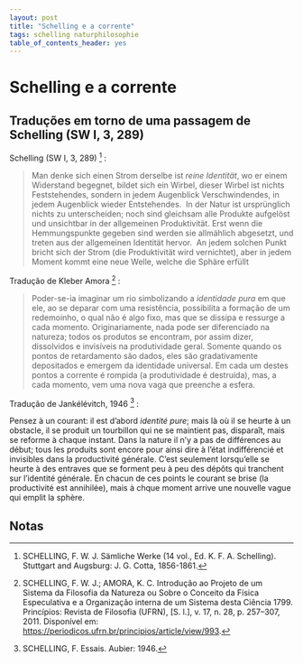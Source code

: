 ```yaml
---
layout: post
title: "Schelling e a corrente"
tags: schelling naturphilosophie
table_of_contents_header: yes
---
```


# Schelling e a corrente

## Traduções em torno de uma passagem de Schelling (SW I, 3, 289)

Schelling (SW I, 3, 289) [^1]  :

> Man denke sich einen Strom derselbe ist *reine Identität*, wo er einem Widerstand begegnet, bildet sich ein Wirbel, dieser Wirbel ist nichts Feststehendes, sondern in jedem Augenblick Verschwindendes, in jedem Augenblick wieder
Entstehendes. ­ In der Natur ist ursprünglich nichts zu unterscheiden; noch sind gleichsam alle Produkte aufgelöst und unsichtbar in der allgemeinen Produktivität. Erst wenn die Hemmungspunkte gegeben sind werden sie allmählich abgesetzt, und treten aus der allgemeinen Identität hervor. ­ An jedem solchen Punkt bricht sich der Strom (die Produktivität wird vernichtet), aber in jedem Moment kommt eine neue Welle, welche die Sphäre erfüllt

Tradução de Kleber Amora [^2] :

> Poder-se-ia imaginar um rio simbolizando a *identidade pura* em que ele, ao se deparar com uma resistência, possibilita a formação de um redemoinho, o qual não é algo fixo, mas que se dissipa e ressurge a cada momento. Originariamente, nada pode ser diferenciado na natureza; todos os produtos se encontram, por assim dizer, dissolvidos e invisíveis na produtividade geral. Somente quando os pontos de retardamento são dados, eles são gradativamente depositados e emergem da identidade universal. Em cada um destes pontos a corrente é rompida (a produtividade é destruída), mas, a cada momento, vem uma nova vaga que preenche a esfera.

Tradução de Jankélévitch, 1946 [^3] :

Pensez à un courant: il est d’abord *identité pure*; mais là où il se heurte à un obstacle, il se produit un tourbillon qui ne se maintient pas, disparaît, mais se reforme à chaque instant. Dans la nature il n’y a pas de différences au début; tous les produits sont encore pour ainsi dire à l’état indifférencié et invisibles dans la productivité générale. C’est seulement lorsqu’elle se heurte à des entraves que se forment peu à peu des dépôts qui tranchent sur l’identité générale. En chacun de ces points le courant se brise (la productivité est annihilée), mais à chque moment arrive une nouvelle vague qui emplit la sphère.

## Notas

[^1]: SCHELLING, F. W. J. Sämliche Werke (14 vol., Ed. K. F. A. Schelling). Stuttgart and Augsburg: J. G. Cotta, 1856-1861.
[^2]: SCHELLING, F. W. J.; AMORA, K. C. Introdução ao Projeto de um Sistema da Filosofia da Natureza ou Sobre o Conceito da Fí­sica Especulativa e a Organização interna de um Sistema desta Ciência 1799. Princípios: Revista de Filosofia (UFRN), [S. l.], v. 17, n. 28, p. 257–307, 2011. Disponível em: https://periodicos.ufrn.br/principios/article/view/993.
[^3]: SCHELLING, F. Essais. Aubier: 1946.
